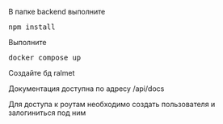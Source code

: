 В папке backend выполните
<pre>npm install</pre>

Выполните
<pre>docker compose up</pre>

Создайте бд ralmet

Документация доступна по адресу /api/docs

Для доступа к роутам необходимо создать пользователя и залогиниться под ним